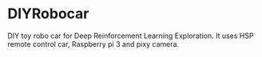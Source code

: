 # DIYRobocar
DIY toy robo car for Deep Reinforcement Learning Exploration. It uses HSP remote control car, Raspberry pi 3 and pixy camera. 

